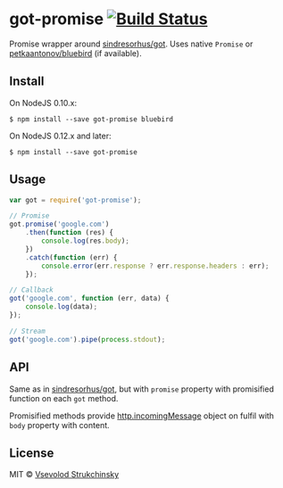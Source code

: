 # got-promise [![Build Status](https://travis-ci.org/floatdrop/got-promise.svg?branch=master)](https://travis-ci.org/floatdrop/got-promise)

Promise wrapper around [sindresorhus/got](https://github.com/sindresorhus/got). Uses native `Promise` or [petkaantonov/bluebird](https://github.com/petkaantonov/bluebird) (if available).

## Install

On NodeJS 0.10.x:

```
$ npm install --save got-promise bluebird
```

On NodeJS 0.12.x and later:

```
$ npm install --save got-promise
```

## Usage

```js
var got = require('got-promise');

// Promise
got.promise('google.com')
	.then(function (res) {
		console.log(res.body);
	})
	.catch(function (err) {
		console.error(err.response ? err.response.headers : err);
	});

// Callback
got('google.com', function (err, data) {
	console.log(data);
});

// Stream
got('google.com').pipe(process.stdout);
```


## API

Same as in [sindresorhus/got](https://github.com/sindresorhus/got), but with `promise` property with promisified function on each `got` method.

Promisified methods provide [http.incomingMessage](https://nodejs.org/api/http.html#http_http_incomingmessage) object on fulfil with `body` property with content.

## License

MIT © [Vsevolod Strukchinsky](http://github.com/floatdrop)
